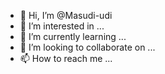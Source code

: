 - 👋 Hi, I’m @Masudi-udi
- 👀 I’m interested in ...
- 🌱 I’m currently learning ...
- 💞️ I’m looking to collaborate on ...
- 📫 How to reach me ...

<!---
Masudi-udi/Masudi-udi is a ✨ special ✨ repository because its `README.md` (this file) appears on your GitHub profile.
You can click the Preview link to take a look at your changes.
--
